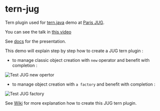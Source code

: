 # tern-jug

Tern plugin used for [tern.java](https://github.com/angelozerr/tern.java) demo at [Paris JUG](http://www.parisjug.org/xwiki/bin/view/Meeting/20141118). 

You can see the talk in [this video](https://www.youtube.com/watch?v=C2fgt3KjiCA&feature=youtu.be&a)

See [docs](https://github.com/angelozerr/tern.java/tree/master/docs) for the presentation.

This demo will explain step by step how to create a JUG tern plugin  : 

 * to manage classic object creation with `new` operator and benefit with completion : 

![Test JUG new opertor](https://github.com/angelozerr/tern-jug/wiki/images/TestJUGOverview1.png)

 * to manage object creation with `a factory` and benefit with completion  :

![Test JUG factory](https://github.com/angelozerr/tern-jug/wiki/images/TestJUGOverview2.png)

See [Wiki](https://github.com/angelozerr/tern-jug/wiki) for more explanation how to create this JUG tern plugin.
